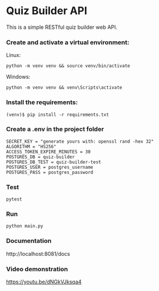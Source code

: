 # Quiz Builder API

This is a simple RESTful quiz builder web API.

### Create and activate a virtual environment:

Linux:
```
python -m venv venv && source venv/bin/activate
```

Windows:
```
python -m venv venv && venv\Scripts\activate
```


### Install the requirements:
```
(venv)$ pip install -r requirements.txt
```

### Create a .env in the project folder

```
SECRET_KEY = "generate yours with: openssl rand -hex 32"
ALGORITHM = "HS256"
ACCESS_TOKEN_EXPIRE_MINUTES = 30
POSTGRES_DB = quiz-builder
POSTGRES_DB_TEST = quiz-builder-test
POSTGRES_USER = postgres_username
POSTGRES_PASS = postgres_password
```

### Test
```
pytest
```

### Run
```
python main.py
```

### Documentation

http://localhost:8081/docs

### Video demonstration

https://youtu.be/dNGkVJksqa4